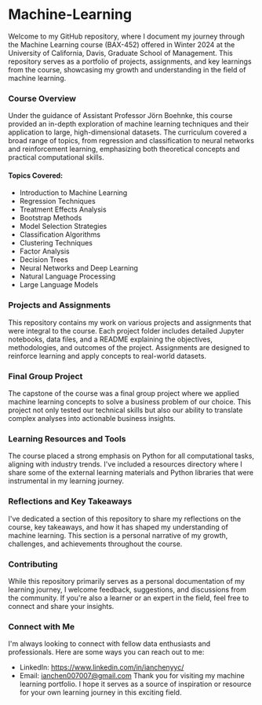 # Machine-Learning
Welcome to my GitHub repository, where I document my journey through the Machine Learning course (BAX-452) offered in Winter 2024 at the University of California, Davis, Graduate School of Management. This repository serves as a portfolio of projects, assignments, and key learnings from the course, showcasing my growth and understanding in the field of machine learning.

### Course Overview
Under the guidance of Assistant Professor Jörn Boehnke, this course provided an in-depth exploration of machine learning techniques and their application to large, high-dimensional datasets. The curriculum covered a broad range of topics, from regression and classification to neural networks and reinforcement learning, emphasizing both theoretical concepts and practical computational skills.

#### Topics Covered:
- Introduction to Machine Learning
- Regression Techniques
- Treatment Effects Analysis
- Bootstrap Methods
- Model Selection Strategies
- Classification Algorithms
- Clustering Techniques
- Factor Analysis
- Decision Trees
- Neural Networks and Deep Learning
- Natural Language Processing
- Large Language Models

### Projects and Assignments
This repository contains my work on various projects and assignments that were integral to the course. Each project folder includes detailed Jupyter notebooks, data files, and a README explaining the objectives, methodologies, and outcomes of the project. Assignments are designed to reinforce learning and apply concepts to real-world datasets.

### Final Group Project
The capstone of the course was a final group project where we applied machine learning concepts to solve a business problem of our choice. This project not only tested our technical skills but also our ability to translate complex analyses into actionable business insights.

### Learning Resources and Tools
The course placed a strong emphasis on Python for all computational tasks, aligning with industry trends. I've included a resources directory where I share some of the external learning materials and Python libraries that were instrumental in my learning journey.

### Reflections and Key Takeaways
I've dedicated a section of this repository to share my reflections on the course, key takeaways, and how it has shaped my understanding of machine learning. This section is a personal narrative of my growth, challenges, and achievements throughout the course.

### Contributing
While this repository primarily serves as a personal documentation of my learning journey, I welcome feedback, suggestions, and discussions from the community. If you're also a learner or an expert in the field, feel free to connect and share your insights.

### Connect with Me
I'm always looking to connect with fellow data enthusiasts and professionals. Here are some ways you can reach out to me:

- LinkedIn: https://www.linkedin.com/in/ianchenyyc/
- Email: ianchen007007@gmail.com
Thank you for visiting my machine learning portfolio. I hope it serves as a source of inspiration or resource for your own learning journey in this exciting field.
